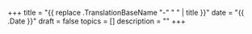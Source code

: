 +++
title = "{{ replace .TranslationBaseName "-" " " | title }}"
date = "{{ .Date }}"
draft = false
topics = []
description = ""
+++
